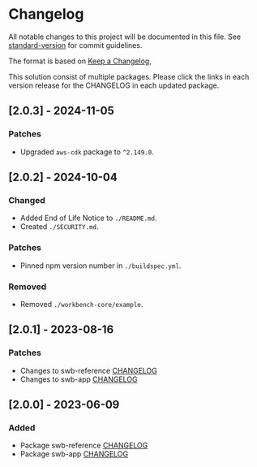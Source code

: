 # Changelog

All notable changes to this project will be documented in this file. See [standard-version](https://github.com/conventional-changelog/standard-version) for commit guidelines.

The format is based on [Keep a Changelog](https://keepachangelog.com/en/1.0.0/),

This solution consist of multiple packages. Please click the links in each version release for the CHANGELOG in each updated package.

## [2.0.3] - 2024-11-05

### Patches
- Upgraded `aws-cdk` package to `^2.149.0`.

## [2.0.2] - 2024-10-04

### Changed
- Added End of Life Notice to `./README.md`.
- Created `./SECURITY.md`.

### Patches
- Pinned npm version number in `./buildspec.yml`.

### Removed
- Removed `./workbench-core/example`.

## [2.0.1] - 2023-08-16

### Patches
- Changes to swb-reference [CHANGELOG](./solutions/swb-reference/CHANGELOG.md)
- Changes to swb-app [CHANGELOG](./solutions/swb-app/CHANGELOG.md)

## [2.0.0] - 2023-06-09

### Added
- Package swb-reference [CHANGELOG](./solutions/swb-reference/CHANGELOG.md)
- Package swb-app [CHANGELOG](./solutions/swb-app/CHANGELOG.md)
